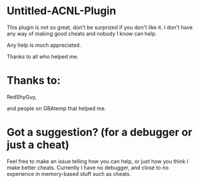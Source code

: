 # Untitled-ACNL-Plugin
This plugin is not so great, don't be surprized if you don't like it.
I don't have any way of making good cheats and nobody I know can help.

Any help is much appreciated.

Thanks to all who helped me.

# Thanks to:
RedShyGuy,

and people on GBAtemp that helped me.

# Got a suggestion? (for a debugger or just a cheat)
Feel free to make an issue telling how
you can help, or just how you think I
make better cheats. Currently I have
no debugger, and close to no experience
in memory-based stuff such as cheats.

